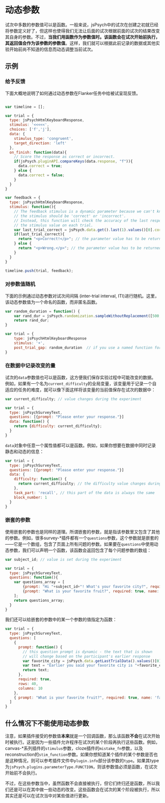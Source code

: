 # 动态参数

试次中多数的参数值可以是函数。一般来说，jsPsych中的试次在创建之初就已经将参数定义好了，但这样也使得我们无法让后面的试次根据前面的试次的结果改变其自身的参数。不过，**当我们用函数作为参数值时。该函数会在试次开始前执行，其返回值会作为该参数的参数值**。这样，我们就可以根据此前记录的数据或其他实验开始前尚不知道的信息而动态调整当前试次。

## 示例

### 给予反馈

下面大概地说明了如何通过动态参数在Flanker任务中给被试呈现反馈。

```javascript

var timeline = [];

var trial = {
  type: jsPsychHtmlKeyboardResponse,
  stimulus: '<<<<<',
  choices: ['f','j'],
  data: {
    stimulus_type: 'congruent',
    target_direction: 'left'
  },
  on_finish: function(data){
    // Score the response as correct or incorrect.
    if(jsPsych.pluginAPI.compareKeys(data.response, "f")){
      data.correct = true;
    } else {
      data.correct = false; 
    }
  }
}

var feedback = {
  type: jsPsychHtmlKeyboardResponse,
  stimulus: function(){
    // The feedback stimulus is a dynamic parameter because we can't know in advance whether
    // the stimulus should be 'correct' or 'incorrect'.
    // Instead, this function will check the accuracy of the last response and use that information to set
    // the stimulus value on each trial.
    var last_trial_correct = jsPsych.data.get().last(1).values()[0].correct;
    if(last_trial_correct){
      return "<p>Correct!</p>"; // the parameter value has to be returned from the function
    } else {
      return "<p>Wrong.</p>"; // the parameter value has to be returned from the function
    }
  }
}

timeline.push(trial, feedback);

```

### 对参数值随机

下面的示例通过动态参数对试次间间隔 (inter-trial interval, ITI)进行随机。这里，该动态参数值为一个命名的函数，而非匿名函数。

```js
var random_duration = function() {
    var rand_dur = jsPsych.randomization.sampleWithoutReplacement([500,600,700,800],1)[0];
    return rand_dur;
}

var trial = {
    type: jsPsychHtmlKeyboardResponse
    stimulus: '+',
    post_trial_gap: random_duration  // if you use a named function for a dynamic parameter, then just use the function name (without parentheses after it)
}
```

### 在数据中记录改变的量

试次的`data`参数值也可以是函数，这方便我们保存实验过程中可能改变的数据。例如，如果有一个名为`current_difficulty`的全局变量，该变量用于记录一个自适应的任务的难度，就可以像下面这样将该变量的当前值保存在试次的数据中：

```js
var current_difficulty; // value changes during the experiment

var trial = {
  type: jsPsychSurveyText,
  questions: [{prompt: "Please enter your response."}]
  data: function() { 
    return {difficulty: current_difficulty}; 
  }
}
```

`data`对象中任意一个属性值都可以是函数。例如，如果你想要在数据中同时记录静态和动态的信息：

```js
var trial = {
  type: jsPsychSurveyText,
  questions: [{prompt: "Please enter your response."}]
  data: {
    difficulty: function() { 
      return current_difficulty; // the difficulty value changes during the experiment
    },
    task_part: 'recall', // this part of the data is always the same
    block_number: 1
  }
}
```

### 嵌套的参数

使用嵌套的参数也是同样的道理。所谓嵌套的参数，就是指该参数里又包含了其他的参数。例如，很多survey-*插件都有一个`questions`参数，这个参数就是嵌套的——它是一个数组，包含了页面上所有问题的参数。如果要在`questions`中使用动态参数，我们可以声明一个函数，该函数会返回包含了每个问题参数的数组：

```js
var subject_id; // value is set during the experiment

var trial = {
  type: jsPsychSurveyText,
  questions: function(){
    var questions_array = [ 
        {prompt: "Hi "+subject_id+"! What's your favorite city?", required: true, name: 'fav_city'},
        {prompt: "What is your favorite fruit?", required: true, name: 'fav_fruit'},
    ];
    return questions_array;
  }
}
```

我们还可以给嵌套的参数中的某一个参数的值指定为函数：

```js
var trial = {
  type: jsPsychSurveyText,
  questions: [
    { 
      prompt: function() {  
        // this question prompt is dynamic - the text that is shown 
        // will change based on the participant's earlier response
        var favorite_city = jsPsych.data.getLastTrialData().values()[0].response.fav_city;
        var text = "Earlier you said your favorite city is "+favorite_city+". What do you like most about "+favorite_city+"?"
        return text;
      }, 
      required: true,
      rows: 40,
      columns: 10
    },
    { prompt: "What is your favorite fruit?", required: true, name: 'fav_fruit' }
  ]
}
```
## 什么情况下不能使用动态参数

注意，如果插件接受的参数值**本来**就是一个回调函数，那么该函数**不会**在试次开始时被执行。这是因为一些插件允许程序在试次的某个阶段再执行这些函数。例如，canvas-*系列插件的`stimulus`参数，cloze插件的`mistake_fn`参数，以及reconstruction的`stim_function`参数。如果你想知道某个插件的某个参数是否也是这种情况，则可以参考插件文件中`plugin.info`部分该参数的`type`。如果其type为`jsPsych.plugins.parameterType.FUNCTION`，则该参数值必须是函数，在试次开始前不会执行。

不过，在这些参数当中，虽然函数不会直接被执行，但它们终归还是函数，所以我们还是可以在其中做一些动态的改变。这些函数会在试次的某个阶段被执行，所以其实还是可以在试次当中对某些值进行更新。